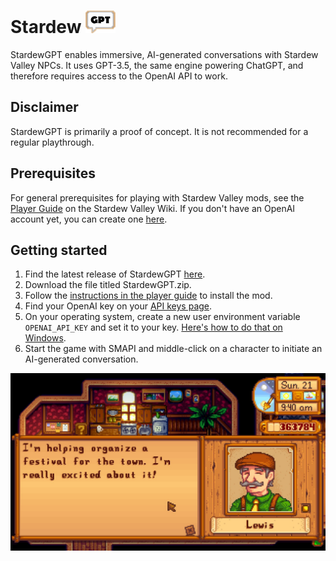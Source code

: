 # **Stardew** ![StardewGPT icon](.img/icon_48.png)

StardewGPT enables immersive, AI-generated conversations with Stardew Valley NPCs. It uses GPT-3.5, the same engine powering ChatGPT, and therefore requires access to the OpenAI API to work.

## Disclaimer
StardewGPT is primarily a proof of concept. It is not recommended for a regular playthrough.

## Prerequisites
For general prerequisites for playing with Stardew Valley mods, see the [Player Guide](https://stardewvalleywiki.com/Modding:Player_Guide/Getting_Started) on the Stardew Valley Wiki.
If you don't have an OpenAI account yet, you can create one [here](https://beta.openai.com/signup).

## Getting started
1. Find the latest release of StardewGPT [here](https://github.com/HenriSchulte/StardewGPT/releases).
1. Download the file titled StardewGPT.zip.
1. Follow the [instructions in the player guide](https://stardewvalleywiki.com/Modding:Player_Guide/Getting_Started#Install_mods) to install the mod.
1. Find your OpenAI key on your [API keys page](https://platform.openai.com/account/api-keys).
1. On your operating system, create a new user environment variable `OPENAI_API_KEY` and set it to your key. [Here's how to do that on Windows](https://www.howtogeek.com/787217/how-to-edit-environment-variables-on-windows-10-or-11/).
1. Start the game with SMAPI and middle-click on a character to initiate an AI-generated conversation.

![Screenshot of an AI-generated conversation with Mayor Lewis](.img/lewis.jpg)
